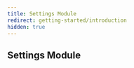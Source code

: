 ```yaml
---
title: Settings Module
redirect: getting-started/introduction
hidden: true
---
```


## Settings Module
